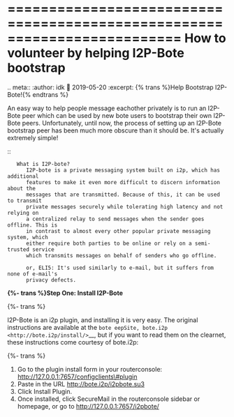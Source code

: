 =========================================================================
How to volunteer by helping I2P-Bote bootstrap
=========================================================================

.. meta:: :author: idk :date: 2019-05-20 :excerpt: {% trans %}Help
Bootstrap I2P-Bote!{% endtrans %}

An easy way to help people message eachother privately is to run an
I2P-Bote peer which can be used by new bote users to bootstrap their own
I2P-Bote peers. Unfortunately, until now, the process of setting up an
I2P-Bote bootstrap peer has been much more obscure than it should be.
It's actually extremely simple!

::

       What is I2P-bote?
          I2P-bote is a private messaging system built on i2p, which has additional
          features to make it even more difficult to discern information about the
          messages that are transmitted. Because of this, it can be used to transmit
          private messages securely while tolerating high latency and not relying on
          a centralized relay to send messages when the sender goes offline. This is
          in contrast to almost every other popular private messaging system, which
          either require both parties to be online or rely on a semi-trusted service
          which transmits messages on behalf of senders who go offline.

          or, ELI5: It's used similarly to e-mail, but it suffers from none of e-mail's
          privacy defects.

**{%- trans %}Step One: Install I2P-Bote**

{%- trans %}

I2P-Bote is an i2p plugin, and installing it is very easy. The original
instructions are available at the
`bote eepSite, bote.i2p <http://bote.i2p/install/>`\_\_, but if you want
to read them on the clearnet, these instructions come courtesy of
bote.i2p:

{%- trans %}

1.  Go to the plugin install form in your routerconsole:
    http://127.0.0.1:7657/configclients\#plugin
2.  Paste in the URL http://bote.i2p/i2pbote.su3
3.  Click Install Plugin.
4.  Once installed, click SecureMail in the routerconsole sidebar or
    homepage, or go to http://127.0.0.1:7657/i2pbote/
